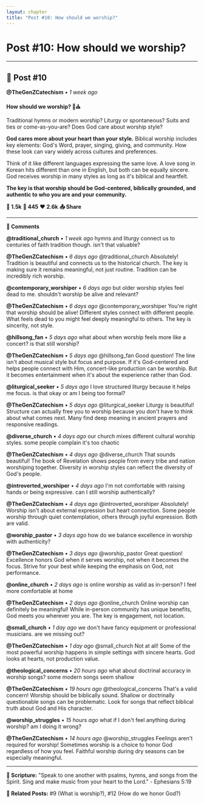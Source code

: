 ```yaml
---
layout: chapter
title: "Post #10: How should we worship?"
---
```

# Post #10: How should we worship?

---

## 📱 Post #10

**@TheGenZCatechism** • *1 week ago*

**How should we worship? 🎤⛪️**

Traditional hymns or modern worship? Liturgy or spontaneous? Suits and ties or come-as-you-are? Does God care about worship style?

**God cares more about your heart than your style.** Biblical worship includes key elements: God's Word, prayer, singing, giving, and community. How these look can vary widely across cultures and preferences.

Think of it like different languages expressing the same love. A love song in Korean hits different than one in English, but both can be equally sincere. God receives worship in many styles as long as it's biblical and heartfelt.

**The key is that worship should be God-centered, biblically grounded, and authentic to who you are and your community.**

**💭 1.5k** **🔄 445** **❤️ 2.6k** **📤 Share**

---

**💬 Comments**

**@traditional_church** • *1 week ago*
hymns and liturgy connect us to centuries of faith tradition though. isn't that valuable?

**@TheGenZCatechism** • *6 days ago*
@traditional_church Absolutely! Tradition is beautiful and connects us to the historical church. The key is making sure it remains meaningful, not just routine. Tradition can be incredibly rich worship.

**@contemporary_worshiper** • *6 days ago*
but older worship styles feel dead to me. shouldn't worship be alive and relevant?

**@TheGenZCatechism** • *6 days ago*
@contemporary_worshiper You're right that worship should be alive! Different styles connect with different people. What feels dead to you might feel deeply meaningful to others. The key is sincerity, not style.

**@hillsong_fan** • *5 days ago*
what about when worship feels more like a concert? is that still worship?

**@TheGenZCatechism** • *5 days ago*
@hillsong_fan Good question! The line isn't about musical style but focus and purpose. If it's God-centered and helps people connect with Him, concert-like production can be worship. But it becomes entertainment when it's about the experience rather than God.

**@liturgical_seeker** • *5 days ago*
I love structured liturgy because it helps me focus. is that okay or am I being too formal?

**@TheGenZCatechism** • *5 days ago*
@liturgical_seeker Liturgy is beautiful! Structure can actually free you to worship because you don't have to think about what comes next. Many find deep meaning in ancient prayers and responsive readings.

**@diverse_church** • *4 days ago*
our church mixes different cultural worship styles. some people complain it's too chaotic

**@TheGenZCatechism** • *4 days ago*
@diverse_church That sounds beautiful! The book of Revelation shows people from every tribe and nation worshiping together. Diversity in worship styles can reflect the diversity of God's people.

**@introverted_worshiper** • *4 days ago*
I'm not comfortable with raising hands or being expressive. can I still worship authentically?

**@TheGenZCatechism** • *4 days ago*
@introverted_worshiper Absolutely! Worship isn't about external expression but heart connection. Some people worship through quiet contemplation, others through joyful expression. Both are valid.

**@worship_pastor** • *3 days ago*
how do we balance excellence in worship with authenticity?

**@TheGenZCatechism** • *3 days ago*
@worship_pastor Great question! Excellence honors God when it serves worship, not when it becomes the focus. Strive for your best while keeping the emphasis on God, not performance.

**@online_church** • *2 days ago*
is online worship as valid as in-person? I feel more comfortable at home

**@TheGenZCatechism** • *2 days ago*
@online_church Online worship can definitely be meaningful! While in-person community has unique benefits, God meets you wherever you are. The key is engagement, not location.

**@small_church** • *1 day ago*
we don't have fancy equipment or professional musicians. are we missing out?

**@TheGenZCatechism** • *1 day ago*
@small_church Not at all! Some of the most powerful worship happens in simple settings with sincere hearts. God looks at hearts, not production value.

**@theological_concerns** • *20 hours ago*
what about doctrinal accuracy in worship songs? some modern songs seem shallow

**@TheGenZCatechism** • *19 hours ago*
@theological_concerns That's a valid concern! Worship should be biblically sound. Shallow or doctrinally questionable songs can be problematic. Look for songs that reflect biblical truth about God and His character.

**@worship_struggles** • *15 hours ago*
what if I don't feel anything during worship? am I doing it wrong?

**@TheGenZCatechism** • *14 hours ago*
@worship_struggles Feelings aren't required for worship! Sometimes worship is a choice to honor God regardless of how you feel. Faithful worship during dry seasons can be especially meaningful.

---

**📖 Scripture:** "Speak to one another with psalms, hymns, and songs from the Spirit. Sing and make music from your heart to the Lord." - Ephesians 5:19

**🔗 Related Posts:** #9 (What is worship?), #12 (How do we honor God?) 
